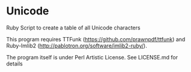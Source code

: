 Unicode
=======

Ruby Script to create a table of all Unicode characters

This program requires TTFunk (https://github.com/prawnpdf/ttfunk)
and Ruby-Imlib2 (http://pablotron.org/software/imlib2-ruby/).

The program itself is under Perl Artistic License. See LICENSE.md for details